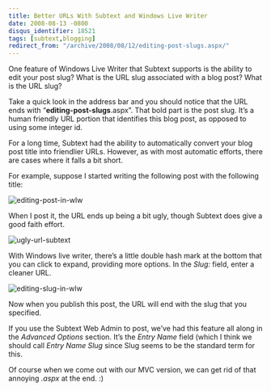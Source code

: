 ```yaml
---
title: Better URLs With Subtext and Windows Live Writer
date: 2008-08-13 -0800
disqus_identifier: 18521
tags: [subtext,blogging]
redirect_from: "/archive/2008/08/12/editing-post-slugs.aspx/"
---
```


One feature of Windows Live Writer that Subtext supports is the ability
to edit your post slug? What is the URL slug associated with a blog
post? What is the URL slug?

Take a quick look in the address bar and you should notice that the URL
ends with “**editing-post-slugs**.aspx”. That bold part is the post
slug. It’s a human friendly URL portion that identifies this blog post,
as opposed to using some integer id.

For a long time, Subtext had the ability to automatically convert your
blog post title into friendlier URLs. However, as with most automatic
efforts, there are cases where it falls a bit short.

For example, suppose I started writing the following post with the
following title:

![editing-post-in-wlw](https://haacked.com/images/haacked_com/WindowsLiveWriter/Yallwilllikeitreally_895F/editing-post-in-wlw_3.png "editing-post-in-wlw")

When I post it, the URL ends up being a bit ugly, though Subtext does
give a good faith effort.

![ugly-url-subtext](https://haacked.com/images/haacked_com/WindowsLiveWriter/Yallwilllikeitreally_895F/ugly-url-subtext_3.png "ugly-url-subtext")

With Windows live writer, there’s a little double hash mark at the
bottom that you can click to expand, providing more options. In the
*Slug:* field, enter a cleaner URL.

![editing-slug-in-wlw](https://haacked.com/images/haacked_com/WindowsLiveWriter/Yallwilllikeitreally_895F/editing-slug-in-wlw_3.png "editing-slug-in-wlw")

Now when you publish this post, the URL will end with the slug that you
specified.

If you use the Subtext Web Admin to post, we’ve had this feature all
along in the *Advanced Options* section. It’s the *Entry Name* field
(which I think we should call *Entry Name Slug* since Slug seems to be
the standard term for this.

Of course when we come out with our MVC version, we can get rid of that
annoying *.aspx* at the end. :)
